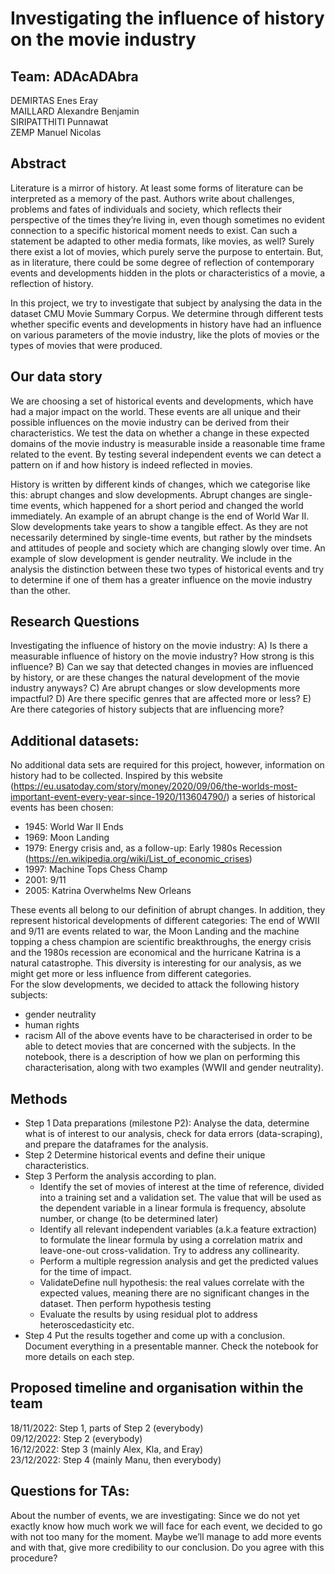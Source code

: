 # Investigating the influence of history on the movie industry
## Team: ADAcADAbra
DEMIRTAS Enes Eray\
MAILLARD Alexandre Benjamin\
SIRIPATTHITI Punnawat\
ZEMP Manuel Nicolas

## Abstract
Literature is a mirror of history. At least some forms of literature can be interpreted as a memory of the past. Authors write about challenges, problems and fates of individuals and society, which reflects their perspective of the times they’re living in, even though sometimes no evident connection to a specific historical moment needs to exist. Can such a statement be adapted to other media formats, like movies, as well? Surely there exist a lot of movies, which purely serve the purpose to entertain. But, as in literature, there could be some degree of reflection of contemporary events and developments hidden in the plots or characteristics of a movie, a reflection of history.

In this project, we try to investigate that subject by analysing the data in the dataset CMU Movie Summary Corpus. We determine through different tests whether specific events and developments in history have had an influence on various parameters of the movie industry, like the plots of movies or the types of movies that were produced. 

## Our data story
We are choosing a set of historical events and developments, which have had a major impact on the world. These events are all unique and their possible influences on the movie industry can be derived from their characteristics. We test the data on whether a change in these expected domains of the movie industry is measurable inside a reasonable time frame related to the event. By testing several independent events we can detect a pattern on if and how history is indeed reflected in movies. 

History is written by different kinds of changes, which we categorise like this: abrupt changes and slow developments. Abrupt changes are single-time events, which happened for a short period and changed the world immediately. An example of an abrupt change is the end of World War II. Slow developments take years to show a tangible effect. As they are not necessarily determined by single-time events, but rather by the mindsets and attitudes of people and society which are changing slowly over time. An example of slow development is gender neutrality. We include in the analysis the distinction between these two types of historical events and try to determine if one of them has a greater influence on the movie industry than the other.

## Research Questions
Investigating the influence of history on the movie industry: A) Is there a measurable influence of history on the movie industry? How strong is this influence? B) Can we say that detected changes in movies are influenced by history, or are these changes the natural development of the movie industry anyways? C) Are abrupt changes or slow developments more impactful? D) Are there specific genres that are affected more or less? E) Are there categories of history subjects that are influencing more?

## Additional datasets: 
No additional data sets are required for this project, however, information on history had to be collected. Inspired by this website (https://eu.usatoday.com/story/money/2020/09/06/the-worlds-most-important-event-every-year-since-1920/113604790/) a series of historical events has been chosen: 
* 1945: World War II Ends
* 1969: Moon Landing
* 1979: Energy crisis and, as a follow-up: Early 1980s Recession (https://en.wikipedia.org/wiki/List_of_economic_crises)
* 1997: Machine Tops Chess Champ
* 2001: 9/11
* 2005: Katrina Overwhelms New Orleans

These events all belong to our definition of abrupt changes. In addition, they represent historical developments of different categories: The end of WWII and 9/11 are events related to war, the Moon Landing and the machine topping a chess champion are scientific breakthroughs, the energy crisis and the 1980s recession are economical and the hurricane Katrina is a natural catastrophe. This diversity is interesting for our analysis, as we might get more or less influence from different categories. \
For the slow developments, we decided to attack the following history subjects: 
* gender neutrality
* human rights
* racism
All of the above events have to be characterised in order to be able to detect movies that are concerned with the subjects. In the notebook, there is a description of how we plan on performing this characterisation, along with two examples (WWII and gender neutrality). 

## Methods
* Step 1 Data preparations (milestone P2): Analyse the data, determine what is of interest to our analysis, check for data errors (data-scraping), and prepare the dataframes for the analysis.
* Step 2 Determine historical events and define their unique characteristics. 
* Step 3 Perform the analysis according to plan.
  * Identify the set of movies of interest at the time of reference, divided into a training set and a validation set. The value that will be used as the dependent variable in a linear formula is frequency, absolute number, or change (to be determined later)
  * Identify all relevant independent variables (a.k.a feature extraction) to formulate the linear formula by using a correlation matrix and leave-one-out cross-validation. Try to address any collinearity.
  * Perform a multiple regression analysis and get the predicted values for the time of impact.
  * ValidateDefine null hypothesis: the real values correlate with the expected values, meaning there are no significant changes in the dataset. Then perform hypothesis testing
  * Evaluate the results by using residual plot to address heteroscedasticity etc.
* Step 4 Put the results together and come up with a conclusion. Document everything in a presentable manner.
Check the notebook for more details on each step. 

## Proposed timeline and organisation within the team
18/11/2022: Step 1, parts of Step 2 (everybody)\
09/12/2022: Step 2 (everybody)\
16/12/2022: Step 3 (mainly Alex, Kla, and Eray)\
23/12/2022: Step 4 (mainly Manu, then everybody)

## Questions for TAs: 
About the number of events, we are investigating: Since we do not yet exactly know how much work we will face for each event, we decided to go with not too many for the moment. Maybe we’ll manage to add more events and with that, give more credibility to our conclusion. Do you agree with this procedure?
